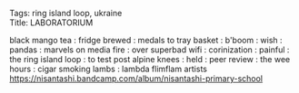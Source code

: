 Tags: ring island loop, ukraine  
Title: LABORATORIUM  
  
black mango tea : fridge brewed : medals to tray basket : b'boom : wish : pandas : marvels on media fire : over superbad wifi : corinization : painful : the ring island loop : to test post alpine knees : held : peer review : the wee hours : cigar smoking lambs : lambda flimflam artists  
<https://nisantashi.bandcamp.com/album/nisantashi-primary-school>  
